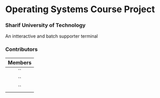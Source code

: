 # Operating Systems Course Project

### Sharif University of Technology
An intteractive and batch supporter terminal


### Contributors
| Members |
| :---:   |
| `` |
| ``  |
| ``  |
